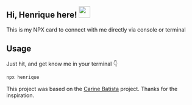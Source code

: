 ## Hi, Henrique here!  <img src="https://media.giphy.com/media/hvRJCLFzcasrR4ia7z/giphy.gif" width="30px">

This is my NPX card to connect with me directly via console or terminal

## Usage

Just hit, and get know me in your terminal 👇

```sh
npx henrique
```

This project was based on the [Carine Batista](https://github.com/carinebatista/npx_card#readme) project. Thanks for the inspiration.
